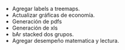 + Agregar labels a treemaps.
+ Actualizar gráficas de economía.
+ Generación de pdfs
+ Generación de xls
+ bAr stacked dos grupos.
+ Agregar desempeño matematica y lectura.